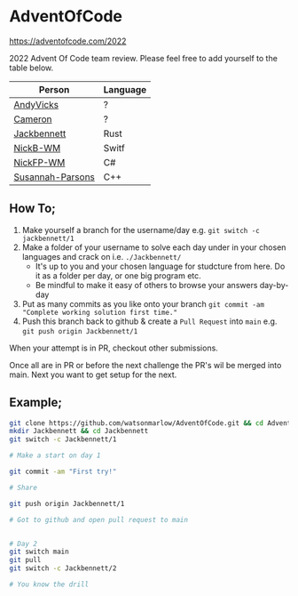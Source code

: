 # AdventOfCode

https://adventofcode.com/2022

2022 Advent Of Code team review. Please feel free to add yourself to the table below.

| Person | Language |
|----------|----------|
| [AndyVicks](https://github.com/AndyVicks) | ? |
| [Cameron](https://github.com/CameronAndersonWMFT) | ? |
| [Jackbennett](https://github.com/Jackbennett) | Rust |
| [NickB-WM](https://github.com/NickB-WM) | Switf | 
| [NickFP-WM](https://github.com/NickFrederickPreeceWM) | C# |
| [Susannah-Parsons](https://github.com/Susannah-Parsons) | C++ |

## How To;

1. Make yourself a branch for the username/day e.g.  `git switch -c jackbennett/1`
1. Make a folder of your username to solve each day under in your chosen languages and crack on i.e. `./Jackbennett/`
    - It's up to you and your chosen language for studcture from here. Do it as a folder per day, or one big program etc.
    - Be mindful to make it easy of others to browse your answers day-by-day
1. Put as many commits as you like onto your branch `git commit -am "Complete working solution first time."`
1. Push this branch back to github & create a `Pull Request` into `main` e.g. `git push origin Jackbennett/1`

When your attempt is in PR, checkout other submissions.

Once all are in PR or before the next challenge the PR's wil be merged into main. Next you want to get setup for the next.

## Example;

```bash
git clone https://github.com/watsonmarlow/AdventOfCode.git && cd AdventOFCode
mkdir Jackbennett && cd Jackbennett
git switch -c Jackbennett/1

# Make a start on day 1

git commit -am "First try!"

# Share

git push origin Jackbennett/1

# Got to github and open pull request to main


# Day 2
git switch main
git pull
git switch -c Jackbennett/2

# You know the drill
```
